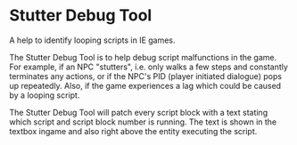 # Stutter Debug Tool
A help to identify looping scripts in IE games.

The Stutter Debug Tool is to help debug script malfunctions in the game. For example, if an NPC "stutters", i.e. only walks a few steps and constantly terminates any actions, or if the NPC's PID (player initiated dialogue) pops up repeatedly.
Also, if the game experiences a lag which could be caused by a looping script.

The Stutter Debug Tool will patch every script block with a text stating which script and script block number is running. The text is shown in the textbox ingame and also right above the entity executing the script.

